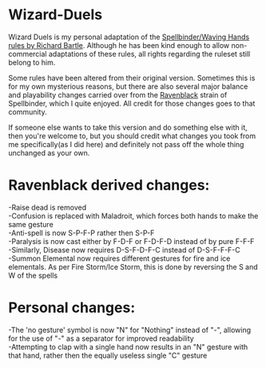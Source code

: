 # Wizard-Duels

Wizard Duels is my personal adaptation of the [Spellbinder/Waving Hands rules by Richard Bartle](https://mud.co.uk/richard/spellbnd.html).
Although he has been kind enough to allow non-commercial adaptations of these rules, all rights regarding the ruleset still belong to him.

Some rules have been altered from their original version. Sometimes this is for my own mysterious reasons, but there are also several major balance and playability changes carried over from the [Ravenblack](https://games.ravenblack.net/rules/1/intro.html) strain of Spellbinder, which I quite enjoyed. All credit for those changes goes to that community.

If someone else wants to take this version and do something else with it, then you're welcome to, but you should credit what changes you took from me specifically(as I did here) and definitely not pass off the whole thing unchanged as your own.

# Ravenblack derived changes:

-Raise dead is removed\
-Confusion is replaced with Maladroit, which forces both hands to make the same gesture\
-Anti-spell is now S-P-F-P rather then S-P-F\
-Paralysis is now cast either by F-D-F or F-D-F-D instead of by pure F-F-F\
-Similarly, Disease now requires D-S-F-D-F-C instead of D-S-F-F-F-C\
-Summon Elemental now requires different gestures for fire and ice elementals. As per Fire Storm/Ice Storm, this is done by reversing the S and W of the spells

# Personal changes:

-The 'no gesture' symbol is now "N" for "Nothing" instead of "-", allowing for the use of "-" as a separator for improved readability\
-Attempting to clap with a single hand now results in an "N" gesture with that hand, rather then the equally useless single "C" gesture
